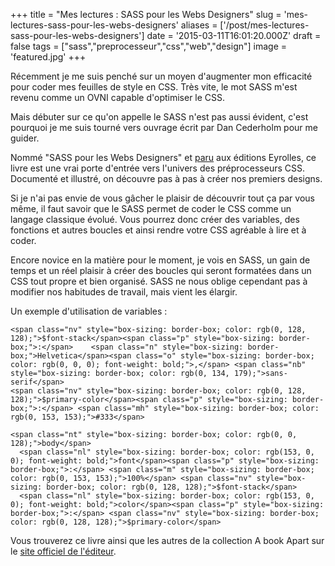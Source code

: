 +++
title = "Mes lectures : SASS pour les Webs Designers"
slug = 'mes-lectures-sass-pour-les-webs-designers'
aliases = ['/post/mes-lectures-sass-pour-les-webs-designers']
date = '2015-03-11T16:01:20.000Z'
draft = false
tags = ["sass","preprocesseur","css","web","design"]
image = 'featured.jpg'
+++

Récemment je me suis penché sur un moyen d'augmenter mon efficacité pour coder mes feuilles de style en CSS. Très vite, le mot SASS m'est revenu comme un OVNI capable d'optimiser le CSS.

Mais débuter sur ce qu'on appelle le SASS n'est pas aussi évident, c'est pourquoi je me suis tourné vers ouvrage écrit par Dan Cederholm pour me guider.

Nommé "SASS pour les Webs Designers" et [paru](http://www.editions-eyrolles.com/Livre/9782212141474/sass-pour-les-web-designers) aux éditions Eyrolles, ce livre est une vrai porte d'entrée vers l'univers des préprocesseurs CSS. Documenté et illustré, on découvre pas à pas à créer nos premiers designs.

Si je n'ai pas envie de vous gâcher le plaisir de découvrir tout ça par vous même, il faut savoir que le SASS permet de coder le CSS comme un langage classique évolué. Vous pourrez donc créer des variables, des fonctions et autres boucles et ainsi rendre votre CSS agréable à lire et à coder.

Encore novice en la matière pour le moment, je vois en SASS, un gain de temps et un réel plaisir à créer des boucles qui seront formatées dans un CSS tout propre et bien organisé. SASS ne nous oblige cependant pas à modifier nos habitudes de travail, mais vient les élargir.

Un exemple d'utilisation de variables :

```
<span class="nv" style="box-sizing: border-box; color: rgb(0, 128, 128);">$font-stack</span><span class="p" style="box-sizing: border-box;">:</span>    <span class="n" style="box-sizing: border-box;">Helvetica</span><span class="o" style="box-sizing: border-box; color: rgb(0, 0, 0); font-weight: bold;">,</span> <span class="nb" style="box-sizing: border-box; color: rgb(0, 134, 179);">sans-serif</span>
<span class="nv" style="box-sizing: border-box; color: rgb(0, 128, 128);">$primary-color</span><span class="p" style="box-sizing: border-box;">:</span> <span class="mh" style="box-sizing: border-box; color: rgb(0, 153, 153);">#333</span>

<span class="nt" style="box-sizing: border-box; color: rgb(0, 0, 128);">body</span>
  <span class="nl" style="box-sizing: border-box; color: rgb(153, 0, 0); font-weight: bold;">font</span><span class="p" style="box-sizing: border-box;">:</span> <span class="m" style="box-sizing: border-box; color: rgb(0, 153, 153);">100%</span> <span class="nv" style="box-sizing: border-box; color: rgb(0, 128, 128);">$font-stack</span>
  <span class="nl" style="box-sizing: border-box; color: rgb(153, 0, 0); font-weight: bold;">color</span><span class="p" style="box-sizing: border-box;">:</span> <span class="nv" style="box-sizing: border-box; color: rgb(0, 128, 128);">$primary-color</span>
```

Vous trouverez ce livre ainsi que les autres de la collection A book Apart sur le [site officiel de l'éditeur](http://www.editions-eyrolles.com/Collection/10768/a-book-apart).
